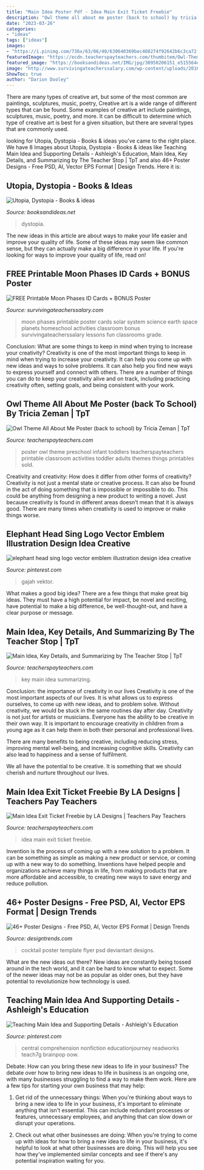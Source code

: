 ```yaml
---
title: "Main Idea Poster Pdf - Idea Main Exit Ticket Freebie"
description: "Owl theme all about me poster (back to school) by tricia zeman"
date: "2023-03-26"
categories:
- "ideas"
tags: ["ideas"]
images:
- "https://i.pinimg.com/736x/63/06/40/630640369bec408274f92642b6c3ca72.jpg"
featuredImage: "https://ecdn.teacherspayteachers.com/thumbitem/Owl-Theme-All-About-Me-Poster-back-to-school-043991600-1376076010-1500875409/original-818655-1.jpg"
featured_image: "https://booksandideas.net/IMG/jpg/30950206151_e515564e9a_c.jpg"
image: "http://www.survivingateacherssalary.com/wp-content/uploads/2016/05/Free-Printable-Moon-Phases-Cards-and-Poster.jpg"
ShowToc: true
author: "Darion Dooley"
---
```



There are many types of creative art, but some of the most common are paintings, sculptures, music, poetry,
Creative art is a wide range of different types that can be found. Some examples of creative art include paintings, sculptures, music, poetry, and more. It can be difficult to determine which type of creative art is best for a given situation, but there are several types that are commonly used.

	

		
looking for Utopia, Dystopia - Books &amp; ideas you've came to the right place. We have 8 Images about Utopia, Dystopia - Books &amp; ideas like Teaching Main Idea and Supporting Details - Ashleigh&#039;s Education, Main Idea, Key Details, and Summarizing by The Teacher Stop | TpT and also 46+ Poster Designs - Free PSD, AI, Vector EPS Format | Design Trends. Here it is:
		
    
## Utopia, Dystopia - Books &amp; Ideas

<img loading=lazy src="https://booksandideas.net/IMG/jpg/30950206151_e515564e9a_c.jpg" onerror="this.onerror=null;this.src='https://tse1.mm.bing.net/th?id=OIP.BN9nXtmaT8tKkZ2MNq_nhAHaKY&amp;pid=15.1';" alt="Utopia, Dystopia - Books &amp; ideas">

_Source: booksandideas.net_

>dystopia. 

	

The new ideas in this article are about ways to make your life easier and improve your quality of life. Some of these ideas may seem like common sense, but they can actually make a big difference in your life. If you're looking for ways to improve your quality of life, read on!

    
## FREE Printable Moon Phases ID Cards + BONUS Poster

<img loading=lazy src="http://www.survivingateacherssalary.com/wp-content/uploads/2016/05/Free-Printable-Moon-Phases-Cards-and-Poster.jpg" onerror="this.onerror=null;this.src='https://tse4.mm.bing.net/th?id=OIP.3OpNkQ7SGgb61t17olzqSAHaPT&amp;pid=15.1';" alt="FREE Printable Moon Phases ID Cards + BONUS Poster">

_Source: survivingateacherssalary.com_

>moon phases printable poster cards solar system science earth space planets homeschool activities classroom bonus survivingateacherssalary lessons fun classrooms grade. 

	

Conclusion: What are some things to keep in mind when trying to increase your creativity?
Creativity is one of the most important things to keep in mind when trying to increase your creativity. It can help you come up with new ideas and ways to solve problems. It can also help you find new ways to express yourself and connect with others. There are a number of things you can do to keep your creativity alive and on track, including practicing creativity often, setting goals, and being consistent with your work.

    
## Owl Theme All About Me Poster (back To School) By Tricia Zeman | TpT

<img loading=lazy src="https://ecdn.teacherspayteachers.com/thumbitem/Owl-Theme-All-About-Me-Poster-back-to-school-043991600-1376076010-1500875409/original-818655-1.jpg" onerror="this.onerror=null;this.src='https://tse1.mm.bing.net/th?id=OIP.WcXhtHL_x0Wkczncaj_9kwAAAA&amp;pid=15.1';" alt="Owl Theme All About Me Poster (back to school) by Tricia Zeman | TpT">

_Source: teacherspayteachers.com_

>poster owl theme preschool infant toddlers teacherspayteachers printable classroom activities toddler adults themes things printables sold. 

	

Creativity and creativity: How does it differ from other forms of creativity?
Creativity is not just a mental state or creative process. It can also be found in the act of doing something that is impossible or impossible to do. This could be anything from designing a new product to writing a novel. Just because creativity is found in different areas doesn’t mean that it is always good. There are many times when creativity is used to improve or make things worse.

    
## Elephant Head Sing Logo Vector Emblem Illustration Design Idea Creative

<img loading=lazy src="https://i.pinimg.com/736x/67/9e/76/679e76655b2c6204f0f8d77181be1520.jpg" onerror="this.onerror=null;this.src='https://tse4.mm.bing.net/th?id=OIP.Zp_XW0R1EzN0bWWLPApOGQHaF0&amp;pid=15.1';" alt="elephant head sing logo vector emblem illustration design idea creative">

_Source: pinterest.com_

>gajah vektor. 

	

What makes a good big idea?
There are a few things that make great big ideas. They must have a high potential for impact, be novel and exciting, have potential to make a big difference, be well-thought-out, and have a clear purpose or message.

    
## Main Idea, Key Details, And Summarizing By The Teacher Stop | TpT

<img loading=lazy src="https://ecdn.teacherspayteachers.com/thumbitem/Main-Idea-Key-Details-and-Summarizing-1042229-1553351330/original-1042229-2.jpg" onerror="this.onerror=null;this.src='https://tse3.mm.bing.net/th?id=OIP.3kzcEzBvHA4kmcgtK3CuMgAAAA&amp;pid=15.1';" alt="Main Idea, Key Details, and Summarizing by The Teacher Stop | TpT">

_Source: teacherspayteachers.com_

>key main idea summarizing. 

	

Conclusion: the importance of creativity in our lives
Creativity is one of the most important aspects of our lives. It is what allows us to express ourselves, to come up with new ideas, and to problem solve. Without creativity, we would be stuck in the same routines day after day.
Creativity is not just for artists or musicians. Everyone has the ability to be creative in their own way. It is important to encourage creativity in children from a young age as it can help them in both their personal and professional lives.

There are many benefits to being creative, including reducing stress, improving mental well-being, and increasing cognitive skills. Creativity can also lead to happiness and a sense of fulfilment.

We all have the potential to be creative. It is something that we should cherish and nurture throughout our lives.

    
## Main Idea Exit Ticket Freebie By LA Designs | Teachers Pay Teachers

<img loading=lazy src="https://ecdn.teacherspayteachers.com/thumbitem/Main-Idea-Exit-Ticket-Freebie-3756404-1523442153/original-3756404-1.jpg" onerror="this.onerror=null;this.src='https://tse4.mm.bing.net/th?id=OIP.cy97GE4SWkMKZV0Gdh8uZAAAAA&amp;pid=15.1';" alt="Main Idea Exit Ticket Freebie by LA Designs | Teachers Pay Teachers">

_Source: teacherspayteachers.com_

>idea main exit ticket freebie. 

	

Invention is the process of coming up with a new solution to a problem. It can be something as simple as making a new product or service, or coming up with a new way to do something. Inventions have helped people and organizations achieve many things in life, from making products that are more affordable and accessible, to creating new ways to save energy and reduce pollution.

    
## 46+ Poster Designs - Free PSD, AI, Vector EPS Format | Design Trends

<img loading=lazy src="https://images.designtrends.com/wp-content/uploads/2016/10/22160128/Cocktail-Party-Poster-Design.jpg" onerror="this.onerror=null;this.src='https://tse1.mm.bing.net/th?id=OIP.o1j8TWrxkgDmX1CfRD9MNQHaJ-&amp;pid=15.1';" alt="46+ Poster Designs - Free PSD, AI, Vector EPS Format | Design Trends">

_Source: designtrends.com_

>cocktail poster template flyer psd deviantart designs. 

	

What are the new ideas out there?
New ideas are constantly being tossed around in the tech world, and it can be hard to know what to expect. Some of the newer ideas may not be as popular as older ones, but they have potential to revolutionize how technology is used.

    
## Teaching Main Idea And Supporting Details - Ashleigh&#039;s Education

<img loading=lazy src="https://i.pinimg.com/736x/63/06/40/630640369bec408274f92642b6c3ca72.jpg" onerror="this.onerror=null;this.src='https://tse1.mm.bing.net/th?id=OIP.HUq_2sJ4ks9Q1lYVYcWFJQHaJ6&amp;pid=15.1';" alt="Teaching Main Idea and Supporting Details - Ashleigh&#039;s Education">

_Source: pinterest.com_

>central comprehension nonfiction educationjourney readworks teach7g brainpop oow. 

	

Debate: How can you bring these new ideas to life in your business?
The debate over how to bring new ideas to life in business is an ongoing one, with many businesses struggling to find a way to make them work. Here are a few tips for starting your own business that may help: 
1. Get rid of the unnecessary things: When you're thinking about ways to bring a new idea to life in your business, it's important to eliminate anything that isn't essential. This can include redundant processes or features, unnecessary employees, and anything that can slow down or disrupt your operations. 

2. Check out what other businesses are doing: When you're trying to come up with ideas for how to bring a new idea to life in your business, it's helpful to look at what other businesses are doing. This will help you see how they've implemented similar concepts and see if there's any potential inspiration waiting for you.

